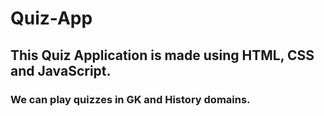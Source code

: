 # Quiz-App
## This Quiz Application is made using HTML, CSS and JavaScript. 
### We can play quizzes in GK and History domains.
